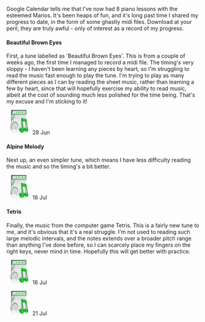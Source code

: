 <!--
.. title: My Cacophony
.. slug: my-cacaphony
.. date: 2007-07-16 22:01:18-05:00
.. tags: music
-->


Google Calendar tells me that I've now had 8 piano lessons with the
esteemed Marios. It's been heaps of fun, and it's long past time I
shared my progress to date, in the form of some ghastly midi files.
Download at your peril, they are truly awful - only of interest as a
record of my progress.

#### Beautiful Brown Eyes

First, a tune labelled as 'Beautiful Brown Eyes'. This is from a couple
of weeks ago, the first time I managed to record a midi file. The
timing's very sloppy - I haven't been learning any pieces by heart, so
I'm struggling to read the music fast enough to play the tune. I'm
trying to play as many different pieces as I can by reading the sheet
music, rather than learning a few by heart, since that will hopefully
exercise my ability to read music, albeit at the cost of sounding much
less polished for the time being. That's my excuse and I'm sticking to
it!

[![MIDI icon](/files/2007/07/midifile.jpg)](/files/2007/07/07-06-28-beautiful-brown-eyes.mid "Beautiful Brown Eyes, 2007-06-28")
28 Jun

#### Alpine Melody

Next up, an even simpler tune, which means I have less difficulty
reading the music and so the timing's a bit better.

[![MIDI icon](/files/2007/07/midifile.jpg)](/files/2007/07/07-07-16-alpine-melody.mid "Alpine Melody, 2007-07-16")
16 Jul

#### Tetris

Finally, the music from the computer game Tetris. This is a fairly new
tune to me, and it's obvious that it's a real struggle. I'm not used to
reading such large melodic intervals, and the notes extends over a
broader pitch range than anything I've done before, so I can scarcely
place my fingers on the right keys, never mind in time. Hopefully this
will get better with practice.

[![MIDI icon](/files/2007/07/midifile.jpg)](/files/2007/07/07-07-16-tetris-terrible-struggle.mid "Tetris, 2007-07-16")
16 Jul

[![MIDI icon](/files/2007/07/midifile.jpg)](/files/2007/07/tetris-07-07-21-better.mid "Tetris, 2007-07-21")
21 Jul
